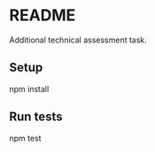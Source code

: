 # README  
Additional technical assessment task.

## Setup  
npm install  

## Run tests  
npm test  